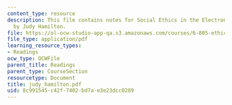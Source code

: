 ```yaml
---
content_type: resource
description: This file contains notes for Social Ethics in the Electronic Community
  by Judy Hamilton.
file: https://ol-ocw-studio-app-qa.s3.amazonaws.com/courses/6-805-ethics-and-the-law-on-the-electronic-frontier-fall-2005/8c991545c42f7402bd7ae3e23dcc0289_judy_hamilton.pdf
file_type: application/pdf
learning_resource_types:
- Readings
ocw_type: OCWFile
parent_title: Readings
parent_type: CourseSection
resourcetype: Document
title: judy_hamilton.pdf
uid: 8c991545-c42f-7402-bd7a-e3e23dcc0289
---
```

